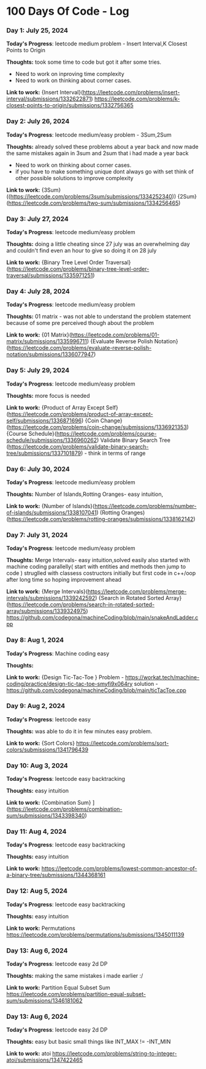 # 100 Days Of Code - Log

### Day 1: July 25, 2024 

**Today's Progress**: leetcode medium problem - Insert Interval,K Closest Points to Origin

**Thoughts:** took some time to code but got it after some tries. 
  - Need to work on inproving time complexity
  - Need to work on thinking about corner cases.

**Link to work:** {Insert Interval}(https://leetcode.com/problems/insert-interval/submissions/1332622871)
https://leetcode.com/problems/k-closest-points-to-origin/submissions/1332756365

### Day 2: July 26, 2024 

**Today's Progress**: leetcode medium/easy problem - 3Sum,2Sum

**Thoughts:** already solved these problems about a year back and now made the same mistakes again in 3sum and 2sum that i had made a year back 
  - Need to work on thinking about corner cases.
  - if you have to make something unique dont always go with set think of other possible solutions to improve complexity

**Link to work:** {3Sum}((https://leetcode.com/problems/3sum/submissions/1334252340))
{2Sum}(https://leetcode.com/problems/two-sum/submissions/1334256465)

### Day 3: July 27, 2024 

**Today's Progress**: leetcode medium/easy problem 

**Thoughts:** doing a little cheating since 27 july was an overwhelming day and couldn't find even an hour to give so doing it on 28 july

**Link to work:** {Binary Tree Level Order Traversal}(https://leetcode.com/problems/binary-tree-level-order-traversal/submissions/1335971251)

### Day 4: July 28, 2024 

**Today's Progress**: leetcode medium/easy problem 

**Thoughts:** 01 matrix - was not able to understand the problem statement because of some pre perceived though about the problem

**Link to work:** {01 Matrix}(https://leetcode.com/problems/01-matrix/submissions/1335996711)
{Evaluate Reverse Polish Notation}(https://leetcode.com/problems/evaluate-reverse-polish-notation/submissions/1336077947)

### Day 5: July 29, 2024 

**Today's Progress**: leetcode medium/easy problem 

**Thoughts:** more focus is needed

**Link to work:** {Product of Array Except Self}(https://leetcode.com/problems/product-of-array-except-self/submissions/1336871696)
{Coin Change}(https://leetcode.com/problems/coin-change/submissions/1336921353)
{Course Schedule}(https://leetcode.com/problems/course-schedule/submissions/1336960262)
Validate Binary Search Tree (https://leetcode.com/problems/validate-binary-search-tree/submissions/1337101879) - think in terms of range 

### Day 6: July 30, 2024 

**Today's Progress**: leetcode medium/easy problem 

**Thoughts:** Number of Islands,Rotting Oranges- easy intuition,

**Link to work:** {Number of Islands}(https://leetcode.com/problems/number-of-islands/submissions/1338107041)
(Rotting Oranges) (https://leetcode.com/problems/rotting-oranges/submissions/1338162142)

### Day 7: July 31, 2024 

**Today's Progress**: leetcode medium/easy problem 

**Thoughts:** Merge Intervals- easy intuition,solved easily
also started with machine coding parallelly( start with entities and methods then jump to code )
struglled with classess costructors initially but first code in c++/oop after long time so hoping improvement ahead

**Link to work:** {Merge Intervals}(https://leetcode.com/problems/merge-intervals/submissions/1339242592)
{Search in Rotated Sorted Array}(https://leetcode.com/problems/search-in-rotated-sorted-array/submissions/1339324975)
https://github.com/codegona/machineCoding/blob/main/snakeAndLadder.cpp

### Day 8: Aug 1, 2024 

**Today's Progress**: Machine coding easy

**Thoughts:** 

**Link to work:** {Design Tic-Tac-Toe }
Problem - https://workat.tech/machine-coding/practice/design-tic-tac-toe-smyfi9x064ry
solution - https://github.com/codegona/machineCoding/blob/main/ticTacToe.cpp

### Day 9: Aug 2, 2024 

**Today's Progress**: leetcode easy

**Thoughts:** was able to do it in few minutes easy problem.

**Link to work:** {Sort Colors}
https://leetcode.com/problems/sort-colors/submissions/1341796439


### Day 10: Aug 3, 2024 

**Today's Progress**: leetcode easy backtracking

**Thoughts:** easy intuition

**Link to work:** {Combination Sum}
](https://leetcode.com/problems/combination-sum/submissions/1343398340)

### Day 11: Aug 4, 2024 

**Today's Progress**: leetcode easy backtracking

**Thoughts:** easy intuition

**Link to work:**
https://leetcode.com/problems/lowest-common-ancestor-of-a-binary-tree/submissions/1344368161

### Day 12: Aug 5, 2024 

**Today's Progress**: leetcode easy backtracking

**Thoughts:** easy intuition

**Link to work:** Permutations
https://leetcode.com/problems/permutations/submissions/1345011139

### Day 13: Aug 6, 2024 

**Today's Progress**: leetcode easy 2d DP

**Thoughts:** making the same mistakes i made earlier :/

**Link to work:** Partition Equal Subset Sum
https://leetcode.com/problems/partition-equal-subset-sum/submissions/1346181062

### Day 13: Aug 6, 2024 

**Today's Progress**: leetcode easy 2d DP

**Thoughts:** easy but basic small things like INT_MAX != -INT_MIN

**Link to work:** atoi
https://leetcode.com/problems/string-to-integer-atoi/submissions/1347422465
